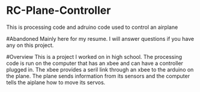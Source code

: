 # RC-Plane-Controller
This is processing code and adruino code used to control an airplane

#Abandoned
Mainly here for my resume. I will answer questions if you have any on this project.

#Overview
This is a project I worked on in high school. The processing code is run on the computer that has an xbee and can have
a controller plugged in. The xbee provides a seril link through an xbee to the arduino on the plane. The plane sends information from its 
sensors and the computer tells the aiplane how to move its servos.
